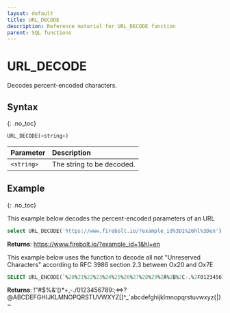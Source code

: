 ```yaml
---
layout: default
title: URL_DECODE
description: Reference material for URL_DECODE function
parent: SQL functions
---
```


# URL\_DECODE

Decodes percent-encoded characters.

## Syntax
{: .no_toc}

```sql
URL_DECODE(<string>)
```

| Parameter  | Description               |
| :--------- | :------------------------ |
| `<string>` | The string to be decoded. |

## Example
{: .no_toc}

This example below decodes the percent-encoded parameters of an URL

```sql
select URL_DECODE('https://www.firebolt.io/?example_id%3D1%26hl%3Den');
```

**Returns**: https://www.firebolt.io/?example_id=1&hl=en

This example below uses the function to decode all not "Unreserved Characters" according to RFC 3986 section 2.3 between Ox20 and Ox7E

```sql
SELECT URL_ENCODE(`%20%21%22%23%24%25%26%27%28%29%2A%2B%2C-.%2F0123456789%3A%3B%3C%3D%3E%3F%40ABCDEFGHIJKLMNOPQRSTUVWXYZ%5B%5C%5D%5E_%60abcdefghijklmnopqrstuvwxyz%7B%7C%7D~`) AS res;
```

**Returns**: !"#$%&'()*+,-./0123456789:;<=>?@ABCDEFGHIJKLMNOPQRSTUVWXYZ[\]^_\`abcdefghijklmnopqrstuvwxyz{|}~
